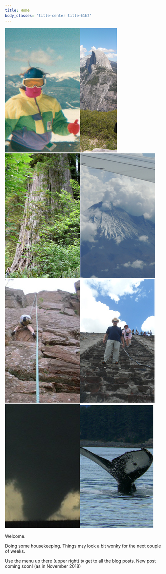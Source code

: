 ```yaml
---
title: Home
body_classes: 'title-center title-h1h2'
---
```


![](Bryn-Angel-Fire.jpg)![](half-dome.JPG)![](lost-monarch.jpg)![](popo.JPG)![](rock-climbing.jpg)![](sun-pyramid.jpg)![](tornado.jpg)![](whale-tail-cropped.jpg)

Welcome.

Doing some housekeeping. Things may look a bit wonky for the next couple of weeks. 

Use the menu up there (upper right) to get to all the blog posts. New post coming soon! (as in November 2018)